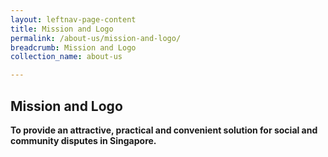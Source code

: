 ```yaml
---
layout: leftnav-page-content
title: Mission and Logo
permalink: /about-us/mission-and-logo/
breadcrumb: Mission and Logo
collection_name: about-us

---
```


Mission and Logo
---

**To provide an attractive, practical and convenient solution for social and community disputes in Singapore.**

<div class="image"><img src="/images/1544581758019.jpg/></div>
  
The two “Cs” in the logo symbolise the disputing parties. The “M” represents the mediator acting as the uniting force. The gradient arc reflects CMC’s mission to bridge fissures caused by conflict and contention. The colours of the arc ranges from dark to light to convey a sense of resolution. The dark blue letters connotes stability and reliability of the CMC. Grey connotes neutrality. The arc’s warm, rich and earthy colours lend an air of friendliness, approachability and optimism.  
